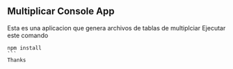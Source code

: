 ## Multiplicar Console App
Esta es una aplicacion que genera archivos de tablas de multiplciar
Ejecutar este comando 
````
npm install
```
Thanks